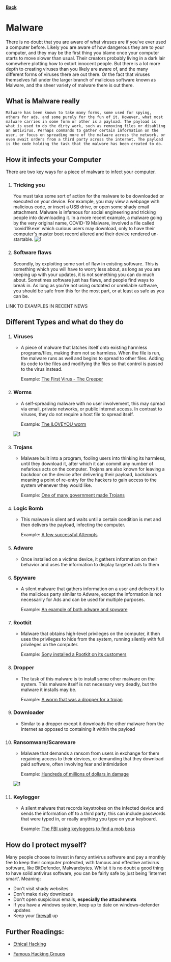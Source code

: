 #### [Back](./README.md)

# Malware
There is no doubt that you are aware of what viruses are if you've ever used a computer before. Likely you are aware of how dangerous they are to your computer, and they may be the first thing you blame once your computer starts to move slower than usual. Their creators probably living in a dark lair somewhere plotting how to extort innocent people. But there is a lot more depth to creating viruses than you likely are aware of, and the many different forms of viruses there are out there. Or the fact that viruses themselves fall under the larger branch of malicious software known as Malware, and the sheer variety of malware there is out there.

## What is Malware really
    Malware has been known to take many forms, some used for spying, others for ads, and some purely for the fun of it. However, what most malware carries in some form or other is a payload. The payload is what is used to do the dirty work, such as removing files or disabling an antivirus. Perhaps commands to gather certain information on the user, or focus on spreading more of the malware across the network, or even await orders from a third party across the internet. The payload is the code holding the task that the malware has been created to do. 

## How it infects your Computer
There are two key ways for a piece of malware to infect your computer.
1. ### Tricking you
    You must take some sort of action for the malware to be downloaded or executed on your device. For example, you may view a webpage with malicious code, or insert a USB drive, or open some shady email attachment. Malware is infamous for social engineering and tricking people into downloading it. In a more recent example, a malware going by the very original name, COVID-19 Malware, involved a file called 'covid19.exe' which curious users may download, only to have their computer's master boot record altered and their device rendered un-startable.
    ![1](./images/coronaimage.png)

1. ### Software flaws
    Secondly, by exploiting some sort of flaw in existing software. This is something which you will have to worry less about, as long as you are keeping up with your updates, it is not something you can do much about. Sometimes software just has flaws, and people find ways to break in. As long as you're not using outdated or unreliable software, you should be safe from this for the most part, or at least as safe as you can be.


LINK TO EXAMPLES IN RECENT NEWS


## Different Types and what do they do
1. ### Viruses
    * A piece of malware that latches itself onto existing harmless programs/files, making them not so harmless. When the file is run, the malware runs as well and begins to spread to other files. Adding its code to the files and modifying the files so that control is passed to the virus instead.

        Example: [The First Virus - The Creeper](https://en.wikipedia.org/wiki/Creeper_(program))
1. ### Worms
    * A self-spreading malware with no user involvement, this may spread via email, private networks, or public internet access. In contrast to viruses, they do not require a host file to spread itself.
    
        Example: [The ILOVEYOU worm](https://en.wikipedia.org/wiki/ILOVEYOU)

    ![1](./images/iloveyou.gif)

1. ### Trojans
    * Malware built into a program, fooling users into thinking its harmless, until they download it, after which it can commit any number of nefarious acts on the computer. Trojans are also known for leaving a backdoor on the device after delivering their payload, backdoors meaning a point of re-entry for the hackers to gain access to the system whenever they would like.

        Example: [One of many government made Trojans](https://en.wikipedia.org/wiki/FinFisher)

1. ### Logic Bomb
    * This malware is silent and waits until a certain condition is met and then delivers the payload, infecting the computer.

        Example: [A few successful Attempts](https://en.wikipedia.org/wiki/Logic_bomb#Successful_logic_bombs)

1. ### Adware
    * Once installed on a victims device, it gathers information on their behavior and uses the information to display targeted ads to them

1. ### Spyware
    * A silent malware that gathers information on a user and delivers it to the malicious party similar to Adware, except the information is not necessarily for Ads and can be used for multiple purposes.

        Example: [An example of both adware and spyware](https://en.wikipedia.org/wiki/Internet_Optimizer)

1. ### Rootkit
    * Malware that obtains high-level privileges on the computer, it then uses the privileges to hide from the system, running silently with full privileges on the computer.

        Example: [Sony installed a Rootkit on its customers](https://en.wikipedia.org/wiki/Sony_BMG_copy_protection_rootkit_scandal)
1. ### Dropper
    * The task of this malware is to install some other malware on the system. This malware itself is not necessary very deadly, but the malware it installs may be.

        Example: [A worm that was a dropper for a trojan](https://en.wikipedia.org/wiki/Stuxnet)
1. ### Downloader
    * Similar to a dropper except it downloads the other malware from the internet as opposed to containing it within the payload
1. ### Ransomware/Scareware
    * Malware that demands a ransom from users in exchange for them regaining access to their devices, or demanding that they download paid software, often involving fear and intimidation 

        Example: [Hundreds of millions of dollars in damage](https://en.wikipedia.org/wiki/WannaCry_ransomware_attack)

    ![1](./images/RTX35YNS-1024x765.jpg)
1. ### Keylogger
    * A silent malware that records keystrokes on the infected device and sends the information off to a third party, this can include passwords that were typed in, or really anything you type on your keyboard.

        Example: [The FBI using keyloggers to find a mob boss](https://en.wikipedia.org/wiki/Keystroke_logging#Cracking)

## How do I protect myself?
Many people choose to invest in fancy antivirus software and pay a monthly fee to keep their computer protected, with famous and effective antivirus software, like BitDefender, Malwarebytes. Whilst it is no doubt a good thing to have solid antivirus software, you can be fairly safe by just being 'internet smart'. Meaning:
* Don't visit shady websites
* Don't make risky downloads
* Don't open suspicious emails, **especially the attachments**
* If you have a windows system, keep up to date on windows-defender updates 
* Keep your [firewall](./firewalls.md) up

## Further Readings:
* [Ethical Hacking](https://www.eccouncil.org/ethical-hacking/)

* [Famous Hacking Groups](https://www.uscybersecurity.net/infamous-hacking-groups/)